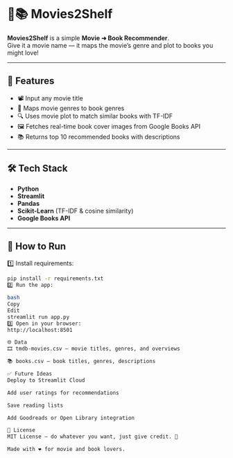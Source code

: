 # 🎥📚 Movies2Shelf

**Movies2Shelf** is a simple **Movie ➜ Book Recommender**.  
Give it a movie name — it maps the movie’s genre and plot to books you might love!

---

## 🚀 Features

- 📽️ Input any movie title  
- 🎯 Maps movie genres to book genres  
- 🔍 Uses movie plot to match similar books with TF-IDF  
- 🖼️ Fetches real-time book cover images from Google Books API  
- 📚 Returns top 10 recommended books with descriptions

---

## 🛠️ Tech Stack

- **Python**
- **Streamlit**
- **Pandas**
- **Scikit-Learn** (TF-IDF & cosine similarity)
- **Google Books API**

---

## 📂 How to Run

1️⃣ Install requirements:  
```bash
pip install -r requirements.txt
2️⃣ Run the app:

bash
Copy
Edit
streamlit run app.py
3️⃣ Open in your browser:
http://localhost:8501

🌐 Data
🎞️ tmdb-movies.csv — movie titles, genres, and overviews

📚 books.csv — book titles, genres, descriptions

✅ Future Ideas
Deploy to Streamlit Cloud

Add user ratings for recommendations

Save reading lists

Add Goodreads or Open Library integration

📜 License
MIT License — do whatever you want, just give credit. 🤝

Made with ❤️ for movie and book lovers.